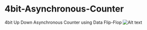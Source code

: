# 4bit-Asynchronous-Counter
4bit Up Down Asynchronous Counter using Data Flip-Flop
![Alt text](https://raw.githubusercontent.com/Omar-Alazab/4bitCounter-Async/main/PDF/4bit-up_down-counter-asynchronous%20FINAL.jpg?raw=true "Title")
